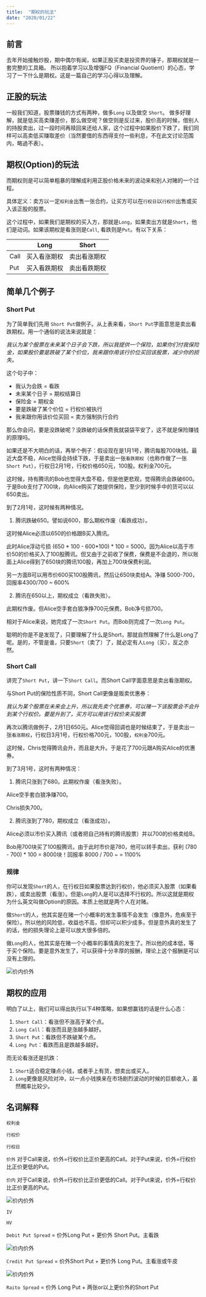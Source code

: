 ```yaml
---
title:  "期权的玩法"
date: "2020/01/22"
---
```


## 前言

去年开始接触炒股，期中偶尔有闻，如果正股买卖是投资界的锤子，那期权就是一套完整的工具箱。
所以抱着学习以及增强FQ（Financial Quotient）的心态，学习了一下什么是期权。这是一篇自己的学习心得以及理解。

## 正股的玩法

一般我们知道，股票赚钱的方式有两种，做多`Long` 以及做空 `Short`。 做多好理解，就是低买高卖赚差价，那么做空呢？做空则是反过来，股价高的时候，借别人的持股卖出，过一段时间再赎回来还给人家，这个过程中如果股价下跌了，我们同样可以高卖低买赚取差价（当然要借的东西得支付一些利息，不在此文讨论范围内，略過不表）。


## 期权(Option)的玩法

而期权则是可以简单粗暴的理解成利用正股价格未来的波动来和别人对赌的一个过程。


具体定义：卖方以一定`权利金`出售一张合约，让买方可以在`行权日`以`行权价`出售或买入该正股的股票。

这个过程中，如果我们是期权的买入方，那就是`Long`，如果卖出方就是`Short`，他们是动词。如果该期权是看涨则是`Call`, 看跌则是`Put`。有以下关系：



|      |   Long | Short  |
|------|--------|--------|
| Call | 买入看涨期权 | 卖出看涨期权 |
| Put  | 买入看跌期权 | 卖出看跌期权 |


## 简单几个例子

### Short Put
为了简单我们先用 `Short Put`做例子。从上表来看，`Short Put`字面意思是卖出看跌期权。用一个通俗的说法来说就是：

*我认为某个股票在未来某个日子会下跌，所以我提供一个保险，如果你们付我保险金，如果股价要是跌破了某个价位，我来跟你用该行价位买回该股票，减少你的损失。*

这个句子中：
- 我认为会跌 = 看跌
- 未来某个日子 = 期权结算日
- 保险金 = 期权金
- 要是跌破了某个价位 = 行权价被执行
- 我来跟你用该价位买回 = 卖方强制执行合约

那么你会问，要是没跌破呢？没跌破的话保费我就袋袋平安了，这不就是保险赚钱的原理吗。

如果还是不大明白的话，再举个例子：假设现在是1月1号，腾讯每股700块钱。最近大盘不稳，Alice觉得会持续下跌，于是卖出一张`看跌期权`（也称作做了一张`Short Put`），行权日2月1号，行权价格650元，100股。权利金700元。

这时候，持有腾讯的Bob也觉得大盘不稳，但是他更悲观，觉得腾讯会跌破600。于是Bob支付了700块，向Alice购买了她提供保险，至少到时候手中的货可以以650卖出。

到了2月1号，这时候有两种情况。

1. 腾讯跌破650。譬如说600，那么期权作废（看跌成功）。

这时候Alice必须以650的价格跟B买入腾讯。 

此时Alice浮动亏损 (650 * 100 - 600*100) * 100 = 5000。因为Alice以高于市价50的价格买入了100股腾讯。但又由于之前收了保费，保费是不会退的，所以账面上Alice得到了650块的腾讯100股，再加上700块保费利润。

另一方面B可以用市价600买100股腾讯，然后让650块卖给A。净赚 5000-700，回报率4300/700 ~ 600%

2. 腾讯在650以上，期权成立（看跌失败）。

此期权作废。但Alice空手套白狼净挣700元保费。Bob净亏损700。

相对于Alice来说，她完成了一次`Short Put`。而Bob则完成了一次`Long Put`。

聪明的你是不是发现了，只要理解了什么是Short，那就自然理解了什么是Long了呢。是的，不管是谁，只要`Short`（卖了）了，就必定有人`Long`（买），反之亦然。


### Short Call
讲完了`Short Put`，讲一下`Short Call`。而Short Call字面意思是卖出看涨期权。

与Short Put的保险性质不同，Short Call更像是贩卖优惠券：

*我认为某个股票在未来会上升，所以我先卖个优惠券，可以赌一下该股票会不会升到某个行权价。要是升到了，买方可以用该行权价来买股票*

再次以腾讯做例子，2月1日650元。Alice觉得回调也是时候结束了，于是卖出一张`看涨期权`，行权日3月1号，行权价格700元，100股，`权利金`700元。

这时候，Chris觉得腾讯会升，而且是大升。于是花了700元跟A购买Alice的优惠券。

到了3月1号，这时有两种情况：

1. 腾讯只涨到了680。此期权作废（看涨失败）。
 
Alice空手套白狼净赚700。

Chris损失700。

2. 腾讯涨到了780，期权成立（看涨成功）。

Alice必须以市价买入腾讯（或者把自己持有的腾讯股票）并以700的价格卖给B。

Bob用700块买了100股腾讯，由于此时市价是780，他可以转手卖出，获利 (780 - 700) * 100 = 8000块！回报率 8000 / 700 ~ = 1100%


### 规律
你可以发现`Short`的人，在行权日如果股票达到行权价，他必须买入股票（如果看跌），或卖出股票（看涨）。但是`Long`的人是可以选择不行权的。所以这就是期权为什么英文叫做Option的原因。本质上他就是两个人在对赌。

做`Short`的人，他其实是在赌一个小概率的发生事情不会发生（像意外，危疾至于保险）。所以他的风险低，收益也不高，但却可以积少成多。但是意外真的发生了的话，他的损失理论上是可以放大很多倍的。

做`Long`的人，他其实是在赌一个小概率的事情真的发生了。所以他的成本低，等于买个保险。要是意外发生了，可以获得十分丰厚的报酬，理论上这个报酬是可以没有上限的。

![价内价外](/images/relationship.png)

## 期权的应用
明白了以上，我们可以得出执行以下4种策略，如果想赢钱的话是什么心态：

1. `Short Call`：看涨但不涨高于某个点。
2. `Long Call`：看涨而且是涨越多越好。
3. `Short Put`：看跌但不跌破某个点。
4. `Long Put`：看跌而且是跌越多越好。

而无论看涨还是抗跌：

1. `Short`适合稳定赚点小钱，或者手上有货，想卖出或买入。
2. `Long`更像是风险对冲，以一点小钱换来在市场剧烈波动的时候的巨额收入，虽然概率比较少。

## 名词解释

`权利金`

`行权价`

`行权日`

`价外` 对于Call来说，价外=行权价比正价更高的Call。对于Put来说，价外=行权价比正价更低的Put。

`价内` 对于Call来说，价外=行权价比正价更低的Call。对于Put来说，价外=行权价比正价更高的Put。

![价内价外](/images/价外价内.PNG)

`IV`

`HV`

`Debit Put Spread` = 价外Long Put + 更价外 Short Put。主看跌

![价内价外](/images/debit_put_spread.PNG)

`Credit Put Spread` = 价外Short Put + 更价外 Long Put。主看涨或牛皮

![价内价外](/images/credit_put_spread.PNG)

`Raito Spread` = 价外 Long Put + 两张or以上更价外的Short Put